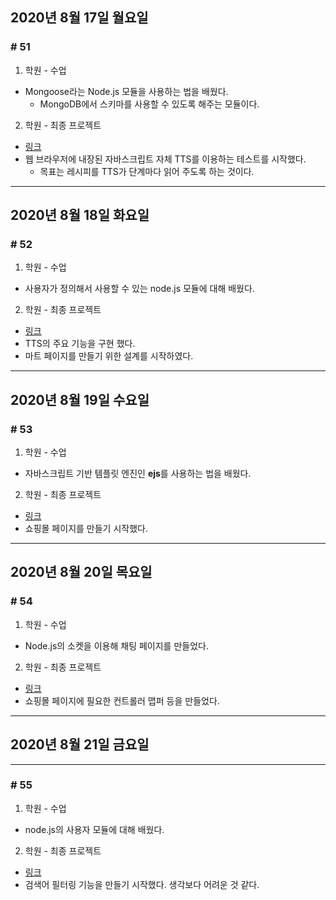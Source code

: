 ## 2020년 8월 17일 월요일
### # 51

1. 학원 - 수업
- Mongoose라는 Node.js 모듈을 사용하는 법을 배웠다.
  - MongoDB에서 스키마를 사용할 수 있도록 해주는 모듈이다.
2. 학원 - 최종 프로젝트
- [링크](https://github.com/procyon0/final_project/commit/26b17d3203ab0344f19f0acdeba0bdb7bd3728de)
- 웹 브라우저에 내장된 자바스크립트 자체 TTS를 이용하는 테스트를 시작했다.
  - 목표는 레시피를 TTS가 단계마다 읽어 주도록 하는 것이다.
---
## 2020년 8월 18일 화요일
### # 52

1. 학원 - 수업
- 사용자가 정의해서 사용할 수 있는 node.js 모듈에 대해 배웠다.
2. 학원 - 최종 프로젝트
- [링크](https://github.com/procyon0/final_project/commit/247a9a8f2a0f127d20e4ddbb7fe70d8aabe37449)
- TTS의 주요 기능을 구현 했다.
- 마트 페이지를 만들기 위한 설계를 시작하였다.
---
## 2020년 8월 19일 수요일
### # 53
1. 학원 - 수업
- 자바스크립트 기반 템플릿 엔진인 **ejs**를 사용하는 법을 배웠다.
2. 학원 - 최종 프로젝트
- [링크](https://github.com/procyon0/final_project/commit/2496e1108a0771ae7f61e1317af18e81d203b33e)
- 쇼핑몰 페이지를 만들기 시작했다.
---
## 2020년 8월 20일 목요일
### # 54
1. 학원 - 수업
- Node.js의 소켓을 이용해 채팅 페이지를 만들었다.
2. 학원 - 최종 프로젝트
- [링크](https://github.com/procyon0/final_project/commit/8327680f6d47144541d4901d0364c29ff9d133f9)
- 쇼핑몰 페이지에 필요한 컨트롤러 맵퍼 등을 만들었다.
---
## 2020년 8월 21일 금요일
---
### # 55
1. 학원 - 수업
- node.js의 사용자 모듈에 대해 배웠다.
2. 학원 - 최종 프로젝트
- [링크](https://github.com/procyon0/final_project/commit/740532b44261782535fae345a06ad1bfe0dccb58)
- 검색어 필터링 기능을 만들기 시작했다. 생각보다 어려운 것 같다.
